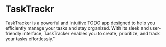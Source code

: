 # TaskTrackr
TaskTracker is a powerful and intuitive TODO app designed to help you efficiently manage your tasks and stay organized. With its sleek and user-friendly interface, TaskTracker enables you to create, prioritize, and track your tasks effortlessly."
